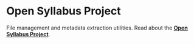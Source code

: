 # Open Syllabus Project

File management and metadata extraction utilities. Read about the **[Open Syllabus Project](http://opensyllabusproject.org)**.
